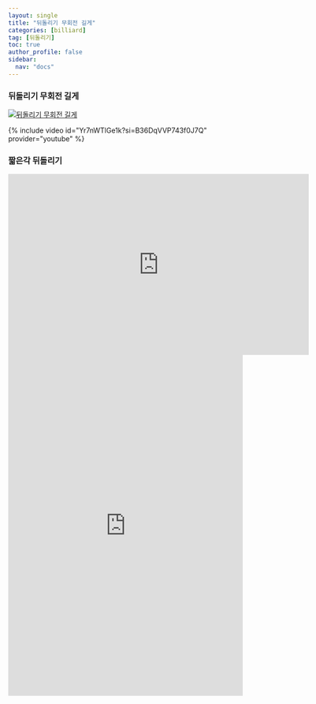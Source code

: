 ```yaml
---
layout: single
title: "뒤돌리기 무회전 길게"
categories: [billiard]
tag: [뒤돌리기]
toc: true
author_profile: false
sidebar:
  nav: "docs"
---
```


### 뒤돌리기 무회전 길게

[![뒤돌리기 무회전 길게](/images/%EB%92%A4%EB%8F%8C%EB%A6%AC%EA%B8%B0%20%EB%AC%B4%ED%9A%8C%EC%A0%84%20%EA%B8%B8%EA%B2%8C.png)](https://1drv.ms/p/s!AuJKpwyYpUY9gYIX5W1wye6zRlLXEA?e=eaxjcL)

{% include video id="Yr7nWTlGe1k?si=B36DqVVP743f0J7Q" provider="youtube" %}

### 짧은각 뒤돌리기

<iframe src="https://onedrive.live.com/embed?resid=3D46A5980CA74AE2%2116699&authkey=!AE4pz6jW7Zbjbhg&em=2" width="610px" height="367px" frameborder="0" scrolling="no"></iframe>

<iframe src="https://onedrive.live.com/embed?resid=3D46A5980CA74AE2%2116699&amp;authkey=%21AE4pz6jW7Zbjbhg&amp;em=2&amp;wdAr=1.7777777777777777" width="476px" height="691px" frameborder="0">포함된 <a target="_blank" href="https://office.com">Microsoft Office</a> 프레젠테이션, 제공: <a target="_blank" href="https://office.com/webapps">Office</a></iframe>
